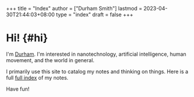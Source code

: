 +++
title = "Index"
author = ["Durham Smith"]
lastmod = 2023-04-30T21:44:03+08:00
type = "index"
draft = false
+++

# Hi! {#hi}

I'm [Durham](https://www.durhamsmith.org/). I'm interested in nanotechnology, artificial intelligence, human movement, and the world in general.

I primarily use this site to catalog my notes and thinking on things. Here is a full [full index](/posts/) of my notes.

Have fun!
